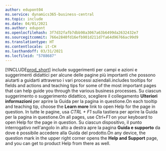 ```yaml
---
author: edupont04
ms.service: dynamics365-business-central
ms.topic: include
ms.date: 04/01/2021
ms.author: edupont
ms.openlocfilehash: 3f7d32fafb7dbb98a3067a63b6499da2632432e7
ms.sourcegitcommit: 766e2840fd16efb901d211d7fa64d96766ac99d9
ms.translationtype: HT
ms.contentlocale: it-CH
ms.lasthandoff: 03/31/2021
ms.locfileid: "5788687"
---
```

[!INCLUDE[prod_short](prod_short.md)] <span data-ttu-id="17334-101">include suggerimenti per campi e azioni e suggerimenti didattici per alcune delle pagine più importanti che possono aiutarti a guidarti attraverso i vari processi aziendali.</span><span class="sxs-lookup"><span data-stu-id="17334-101">includes tooltips for fields and actions and teaching tips for some of the most important pages that can help guide you through the various business processes.</span></span> <span data-ttu-id="17334-102">Su ciascun suggerimento o suggerimento didattico, scegliere il collegamento **Ulteriori informazioni** per aprire la Guida per la pagina in questione.</span><span class="sxs-lookup"><span data-stu-id="17334-102">On each tooltip and teaching tip, choose the **Learn more** link to open Help for the page in question.</span></span> <span data-ttu-id="17334-103">In tutte le pagine, usa *CTRL + F1* sulla tastiera per aprire la Guida per la pagina in questione.</span><span class="sxs-lookup"><span data-stu-id="17334-103">On all pages, use *Ctrl+F1* on your keyboard to open Help for the page in question.</span></span> <span data-ttu-id="17334-104">Su ciascun dispositivo, il punto interrogativo nell'angolo in alto a destra apre la pagina **Guida e supporto** da dove è possibile accedere alla Guida del prodotto.</span><span class="sxs-lookup"><span data-stu-id="17334-104">On any device, the question mark in the upper right corner opens the **Help and Support** page, and you can get to product Help from there as well.</span></span>  
